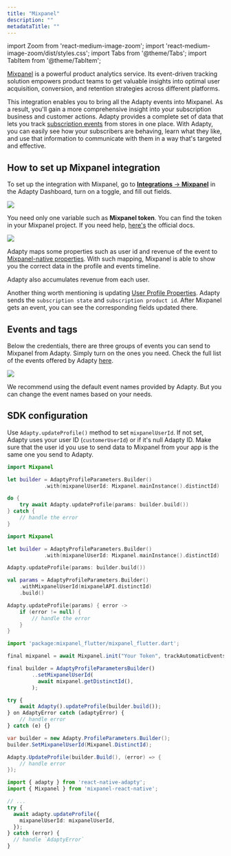 ```yaml
---
title: "Mixpanel"
description: ""
metadataTitle: ""
---
```


import Zoom from 'react-medium-image-zoom';
import 'react-medium-image-zoom/dist/styles.css';
import Tabs from '@theme/Tabs';
import TabItem from '@theme/TabItem'; 

[Mixpanel](https://mixpanel.com/) is a powerful product analytics service. Its event-driven tracking solution empowers product teams to get valuable insights into optimal user acquisition, conversion, and retention strategies across different platforms.  

This integration enables you to bring all the Adapty events into Mixpanel. As a result, you'll gain a more comprehensive insight into your subscription business and customer actions. Adapty provides a complete set of data that lets you track [subscription events](events) from stores in one place. With Adapty, you can easily see how your subscribers are behaving, learn what they like, and use that information to communicate with them in a way that's targeted and effective.

## How to set up Mixpanel integration

To set up the integration with Mixpanel, go to [**Integrations** -> **Mixpanel**](https://app.adapty.io/integrations/mixpanel) in the Adapty Dashboard, turn on a toggle, and fill out fields.


<Zoom>
  <img src={require('./img/ccecc5e-CleanShot_2023-08-17_at_14.21.392x.webp').default}
  style={{
    border: '1px solid #727272', /* border width and color */
    width: '700px', /* image width */
    display: 'block', /* for alignment */
    margin: '0 auto' /* center alignment */
  }}
/>
</Zoom>





You need only one variable such as **Mixpanel token**. You can find the token in your Mixpanel project. If you need help, [here's](https://help.mixpanel.com/hc/en-us/articles/115004502806-Find-Project-Token-) the official docs.


<Zoom>
  <img src={require('./img/3178322-CleanShot_2023-08-16_at_18.09.382x.webp').default}
  style={{
    border: '1px solid #727272', /* border width and color */
    width: '700px', /* image width */
    display: 'block', /* for alignment */
    margin: '0 auto' /* center alignment */
  }}
/>
</Zoom>





Adapty maps some properties such as user id and revenue of the event to [Mixpanel-native properties](https://help.mixpanel.com/hc/en-us/articles/115004708186-Profile-Properties). With such mapping, Mixpanel is able to show you the correct data in the profile and events timeline.

Adapty also accumulates revenue from each user.

Another thing worth mentioning is updating [User Profile Properties](https://docs.mixpanel.com/docs/tracking/how-tos/user-profiles). Adapty sends the `subscription state` and `subscription product id`. After Mixpanel gets an event, you can see the corresponding fields updated there.

## Events and tags

Below the credentials, there are three groups of events you can send to Mixpanel from Adapty. Simply turn on the ones you need. Check the full list of the events offered by Adapty [here](events).


<Zoom>
  <img src={require('./img/1b0c777-CleanShot_2023-08-11_at_14.56.362x.webp').default}
  style={{
    border: '1px solid #727272', /* border width and color */
    width: '700px', /* image width */
    display: 'block', /* for alignment */
    margin: '0 auto' /* center alignment */
  }}
/>
</Zoom>





We recommend using the default event names provided by Adapty. But you can change the event names based on your needs.

## SDK configuration

Use `Adapty.updateProfile()` method to set `mixpanelUserId`.  If not set, Adapty uses your user ID (`customerUserId`) or if it's null Adapty ID. Make sure that the user id you use to send data to Mixpanel from your app is the same one you send to Adapty.

<Tabs>
<TabItem value="Swift" label="iOS (Swift)" default>

```swift 
import Mixpanel

let builder = AdaptyProfileParameters.Builder()
            .with(mixpanelUserId: Mixpanel.mainInstance().distinctId)

do {
    try await Adapty.updateProfile(params: builder.build())
} catch {
    // handle the error
}
```
</TabItem>
<TabItem value="Swift-Callback" label="iOS (Swift)" default>

```swift 
import Mixpanel

let builder = AdaptyProfileParameters.Builder()
            .with(mixpanelUserId: Mixpanel.mainInstance().distinctId)

Adapty.updateProfile(params: builder.build())
```
</TabItem>
<TabItem value="kotlin" label="Android (Kotlin)" default>

```kotlin 
val params = AdaptyProfileParameters.Builder()
    .withMixpanelUserId(mixpanelAPI.distinctId)
    .build()

Adapty.updateProfile(params) { error ->
    if (error != null) {
        // handle the error
    }
}
```
</TabItem>
<TabItem value="Flutter" label="Flutter (Dart)" default>

```javascript
import 'package:mixpanel_flutter/mixpanel_flutter.dart';

final mixpanel = await Mixpanel.init("Your Token", trackAutomaticEvents: true);

final builder = AdaptyProfileParametersBuilder()
        ..setMixpanelUserId(
          await mixpanel.getDistinctId(),
        );

try {
    await Adapty().updateProfile(builder.build());
} on AdaptyError catch (adaptyError) {
    // handle error
} catch (e) {}
```
</TabItem>
<TabItem value="Unity" label="Unity (C#)" default>

```csharp 
var builder = new Adapty.ProfileParameters.Builder();
builder.SetMixpanelUserId(Mixpanel.DistinctId);

Adapty.UpdateProfile(builder.Build(), (error) => {
    // handle error
});
```
</TabItem>
<TabItem value="RN" label="React Native (TS)" default>

```typescript 
import { adapty } from 'react-native-adapty';
import { Mixpanel } from 'mixpanel-react-native';

// ...
try {
  await adapty.updateProfile({
    mixpanelUserId: mixpanelUserId,
  });
} catch (error) {
  // handle `AdaptyError`
}
```
</TabItem>
</Tabs>